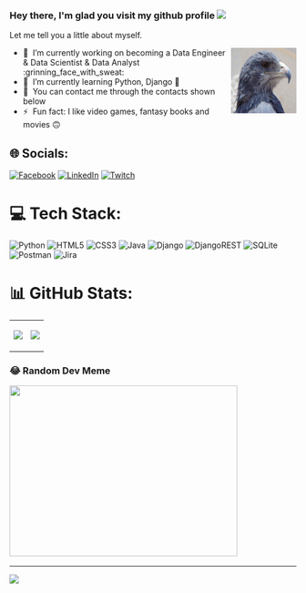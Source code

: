 ### Hey there, I'm glad you visit my github profile <a href="https://www.gautamkrishnar.com/"><img src="https://media.giphy.com/media/hvRJCLFzcasrR4ia7z/giphy.gif" width="5%"></a>

Let me tell you a little about myself.

<img align="right" height=115px width=115px alt="Syzyy" src="https://github.com/PashokSy/PashokSy/blob/main/static/syzyy.jpg" />


- 🔭 &nbsp;I’m currently working on becoming a Data Engineer & Data Scientist & Data Analyst :grinning_face_with_sweat:
- 🌱 &nbsp;I’m currently learning Python, Django :snake:
- 💬 &nbsp;You can contact me through the contacts shown below 
- ⚡ &nbsp;Fun fact: I like video games, fantasy books and movies :upside_down_face:

## 🌐 Socials:

[![Facebook](https://img.shields.io/badge/Facebook-%231877F2.svg?logo=Facebook&logoColor=white)](https://www.facebook.com/pavlo.syzonenko/) 
[![LinkedIn](https://img.shields.io/badge/LinkedIn-%230077B5.svg?logo=linkedin&logoColor=white)](https://www.linkedin.com/in/pavlo-syzonenko-b67823164/)
[![Twitch](https://img.shields.io/badge/Twitch-%239146FF.svg?logo=Twitch&logoColor=white)](https://twitch.tv/PashokSy)

# 💻 Tech Stack:
![Python](https://img.shields.io/badge/python-3670A0?style=for-the-badge&logo=python&logoColor=ffdd54)  ![HTML5](https://img.shields.io/badge/html5-%23E34F26.svg?style=for-the-badge&logo=html5&logoColor=white) ![CSS3](https://img.shields.io/badge/css3-%231572B6.svg?style=for-the-badge&logo=css3&logoColor=white) ![Java](https://img.shields.io/badge/java-%23ED8B00.svg?style=for-the-badge&logo=java&logoColor=white) ![Django](https://img.shields.io/badge/django-%23092E20.svg?style=for-the-badge&logo=django&logoColor=white) ![DjangoREST](https://img.shields.io/badge/DJANGO-REST-ff1709?style=for-the-badge&logo=django&logoColor=white&color=ff1709&labelColor=gray) ![SQLite](https://img.shields.io/badge/sqlite-%2307405e.svg?style=for-the-badge&logo=sqlite&logoColor=white) ![Postman](https://img.shields.io/badge/Postman-FF6C37?style=for-the-badge&logo=postman&logoColor=white) ![Jira](https://img.shields.io/badge/jira-%230A0FFF.svg?style=for-the-badge&logo=jira&logoColor=white) 

# 📊 GitHub Stats:
<table style="border: 0">
<tr>
<th>

![](https://github-readme-streak-stats.herokuapp.com/?user=PashokSy&theme=gotham&hide_border=false)<br/>

</th>
<th>

![](https://github-readme-stats.vercel.app/api/top-langs/?username=PashokSy&theme=gotham&hide_border=false&include_all_commits=false&count_private=true&layout=compact)

</th>
</tr>
</table>

### 😂 Random Dev Meme
<img src="https://dynamic-badges.maxalpha.repl.co/meme" width=400 height=300/>


---
[![](https://visitcount.itsvg.in/api?id=PashokSy&icon=0&color=8)](https://visitcount.itsvg.in)



<!-- Maybee later
📊 &nbsp;**This week I spent my time on**

![Wwakatime stats]
-->
